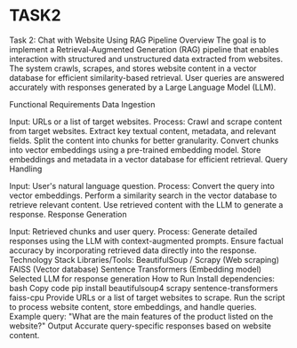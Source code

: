 # TASK2
Task 2: Chat with Website Using RAG Pipeline
Overview
The goal is to implement a Retrieval-Augmented Generation (RAG) pipeline that enables interaction with structured and unstructured data extracted from websites. The system crawls, scrapes, and stores website content in a vector database for efficient similarity-based retrieval. User queries are answered accurately with responses generated by a Large Language Model (LLM).

Functional Requirements
Data Ingestion

Input: URLs or a list of target websites.
Process:
Crawl and scrape content from target websites.
Extract key textual content, metadata, and relevant fields.
Split the content into chunks for better granularity.
Convert chunks into vector embeddings using a pre-trained embedding model.
Store embeddings and metadata in a vector database for efficient retrieval.
Query Handling

Input: User's natural language question.
Process:
Convert the query into vector embeddings.
Perform a similarity search in the vector database to retrieve relevant content.
Use retrieved content with the LLM to generate a response.
Response Generation

Input: Retrieved chunks and user query.
Process:
Generate detailed responses using the LLM with context-augmented prompts.
Ensure factual accuracy by incorporating retrieved data directly into the response.
Technology Stack
Libraries/Tools:
BeautifulSoup / Scrapy (Web scraping)
FAISS (Vector database)
Sentence Transformers (Embedding model)
Selected LLM for response generation
How to Run
Install dependencies:
bash
Copy code
pip install beautifulsoup4 scrapy sentence-transformers faiss-cpu
Provide URLs or a list of target websites to scrape.
Run the script to process website content, store embeddings, and handle queries.
Example query: "What are the main features of the product listed on the website?"
Output
Accurate query-specific responses based on website content.
